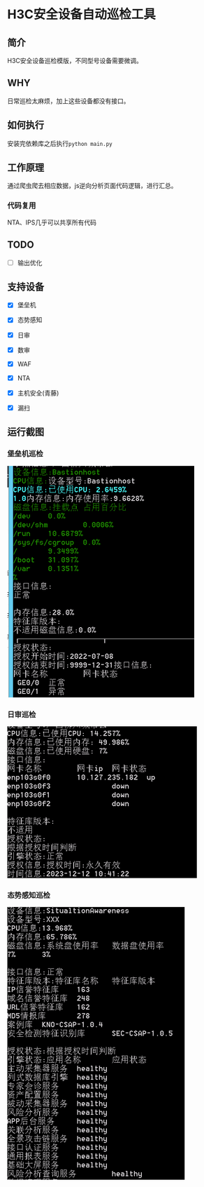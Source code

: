 # H3C安全设备自动巡检工具

## 简介

H3C安全设备巡检模版，不同型号设备需要微调。

## WHY

日常巡检太麻烦，加上这些设备都没有接口。

## 如何执行

安装完依赖库之后执行`python main.py`

## 工作原理

通过爬虫爬去相应数据，js逆向分析页面代码逻辑，进行汇总。

### 代码复用

NTA、IPS几乎可以共享所有代码

## TODO

- [ ] 输出优化

## 支持设备

- [x] 堡垒机

- [x] 态势感知

- [x] 日审

- [x] 数审

- [x] WAF

- [x] NTA

- [x] 主机安全(青藤)

- [x] 漏扫

## 运行截图

### 堡垒机巡检

![](pic/bastionhost.png)

### 日审巡检

![](pic/logaudit.png)

### 态势感知巡检

![](pic/situation.png)

